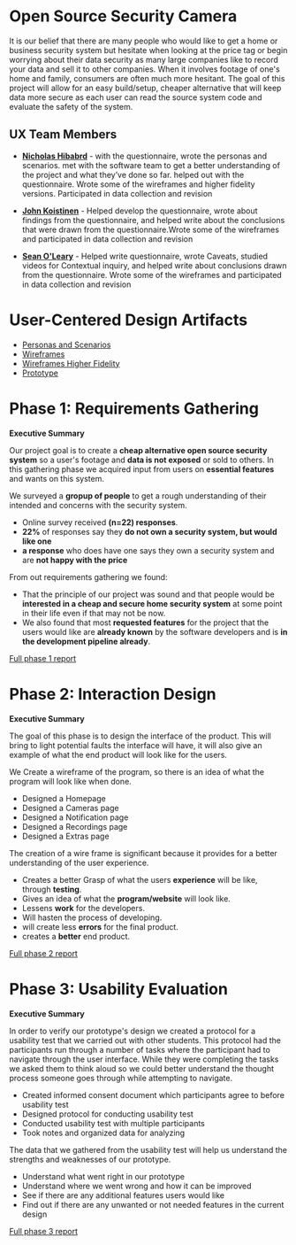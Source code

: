 # Open Source Security Camera

It is our belief that there are many people who would like to get a home or business security system but hesitate when looking at the price tag or begin worrying about their data security as many large companies like to record your data and sell it to other companies. When it involves footage of one's home and family, consumers are often much more hesitant. The goal of this project will allow for an easy build/setup, cheaper alternative that will keep data more secure as each user can read the source system code and evaluate the safety of the system.

## UX Team Members

* **[Nicholas Hibabrd](https://usabilityengineering.github.io/ux-portfolio-nickhib/)** - with the questionnaire, wrote the personas and scenarios. met with the software team to get a better understanding of the project and what they’ve done so far. helped out with the questionnaire. Wrote some of the wireframes and higher fidelity versions. Participated in data collection and revision 
* **[John Koistinen](https://usabilityengineering.github.io/ux-portfolio-johnk-21/)** - Helped develop the questionnaire, wrote about findings from the questionnaire, and helped write about the conclusions that were drawn from the questionnaire.Wrote some of the wireframes and participated in data collection and revision 

* **[Sean O'Leary](https://usabilityengineering.github.io/ux-portfolio-seanoleary22/)** - Helped write questionnaire, wrote Caveats, studied videos for Contextual inquiry, and helped write about conclusions drawn from the questionnaire. Wrote some of the wireframes and participated in data collection and revision 


# User-Centered Design Artifacts
 
* [Personas and Scenarios](/personas_and_scenarios_ossc.pdf) 
* [Wireframes](/431W_-_OSSC_xd_project.pdf)
* [Wireframes Higher Fidelity](/431W_-_OSSC_xd_project233.pdf)
* [Prototype](https://xd.adobe.com/view/8ee3a12a-3457-42fc-b9a5-917adc24d0fd-dbb0/)

# Phase 1: Requirements Gathering

**Executive Summary**

Our project goal is to create a **cheap alternative open source security system** so a user's footage and **data is not exposed** or sold to others. In this gathering phase we acquired input from users on **essential features** and wants on this system.

We surveyed a **gropup of people** to get a rough understanding of their intended and concerns with the security system.
* Online survey received **(n=22) responses**.
* **22%** of responses say they **do not own a security system, but would like one**
* **a response** who does have one says they own a security system and are **not happy with the price**

From out requirements gathering we found:
* That the principle of our project was sound and that people would be **interested in a cheap and secure home security system** at some point in their life even if that may not be now.
* We also found that most **requested features** for the project that the users would like are **already known** by the software developers and is **in the development pipeline already**.

[Full phase 1 report](requirements/)

# Phase 2: Interaction Design

**Executive Summary**

The goal of this phase is to design the interface of the product. This will bring to light potential faults the interface will have, it will also give an example of what the end product will look like for the users. 

We Create a wireframe of the program, so there is an idea of what the program will look like when done.
* Designed a Homepage 
* Designed a Cameras page
* Designed a Notification page
* Designed a Recordings page
* Designed a Extras page


The creation of a wire frame is significant because it provides for a better understanding of the user experience.
* Creates a better Grasp of what the users **experience** will be like, through **testing**.
* Gives an idea of what the **program/website** will look like.
* Lessens **work** for the developers.
* Will hasten the process of developing.
* will create less **errors** for the final product. 
* creates a **better** end product.


[Full phase 2 report](design/)

# Phase 3: Usability Evaluation

**Executive Summary**

In order to verify our prototype's design we created a protocol for a usability test that we carried out with other students. This protocol had the participants run through a number of tasks where the participant had to navigate through the user interface. While they were completing the tasks we asked them to think aloud so we could better understand the thought process someone goes through while attempting to navigate.

* Created informed consent document which participants agree to before usability test
* Designed protocol for conducting usability test 
* Conducted usability test with multiple participants
* Took notes and organized data for analyzing

The data that we gathered from the usability test will help us understand the strengths and weaknesses of our prototype.

* Understand what went right in our prototype
* Understand where we went wrong and how it can be improved
* See if there are any additional features users would like
* Find out if there are any unwanted or not needed features in the current design



[Full phase 3 report](evaluation/)
